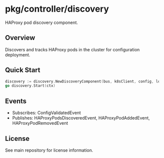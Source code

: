 # pkg/controller/discovery

HAProxy pod discovery component.

## Overview

Discovers and tracks HAProxy pods in the cluster for configuration deployment.

## Quick Start

```go
discovery := discovery.NewDiscoveryComponent(bus, k8sClient, config, logger)
go discovery.Start(ctx)
```

## Events

- Subscribes: ConfigValidatedEvent
- Publishes: HAProxyPodsDiscoveredEvent, HAProxyPodAddedEvent, HAProxyPodRemovedEvent

## License

See main repository for license information.
